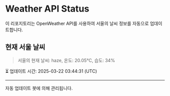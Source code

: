 
# Weather API Status

이 리포지토리는 OpenWeather API를 사용하여 서울의 날씨 정보를 자동으로 업데이트합니다.

## 현재 서울 날씨
> 서울의 현재 날씨: haze, 온도: 20.05°C, 습도: 34%

⏳ 업데이트 시간: 2025-03-22 03:44:31 (UTC)

---
자동 업데이트 봇에 의해 관리됩니다.
